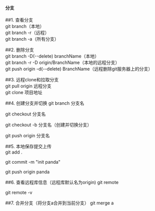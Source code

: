 #### 分支

##1. 查看分支<br />
git branch（本地）<br />
git branch -r（远程）<br />
git branch -a（所有分支）

##2. 删除分支<br />
git branch -D(--delete) branchName（本地）<br />
git branch -r -D origin/BranchName（本地的远程分支）<br />
git push origin -d(--delete) BranchName（远程删除git服务器上的分支）<br />

##3. 远程clone和拉取分支<br />
git pull origin 远程分支<br />
git clone 项目地址

##4. 创建分支并切换
git branch 分支名

git checkout 分支名

git checkout -b 分支名（创建并切换分支）

git push origin 分支名


##5. 本地保存提交上传<br />
git add .

git commit -m "init panda"

git push origin panda

##6. 查看远程库信息（远程库默认名为origin)
git remote

git remote -v

##7. 合并分支（将分支a合并到当前分支）
git merge a

